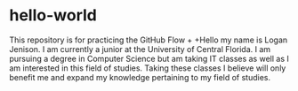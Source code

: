 # hello-world
This repository is for practicing the GitHub Flow
+
+Hello my name is Logan Jenison.  I am currently a junior at the University of Central Florida.  I am pursuing a degree in Computer Science but am taking IT classes as well as I am interested in this field of studies. 
Taking these classes I believe will only benefit me and expand my knowledge pertaining to my field of studies.
